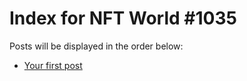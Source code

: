 # Index for NFT World #1035
Posts will be displayed in the order below:

- [Your first post](./001-first.md)

